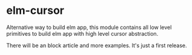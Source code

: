 # elm-cursor  
Alternative way to build elm app, 
this module contains all low level primitives 
to build elm app with high level cursor abstraction.

There will be an block article and more examples. It's just a first release.
